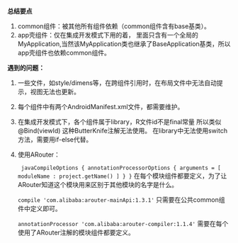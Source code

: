 **总结要点**

1. common组件：被其他所有组件依赖（common组件含有base基类）。
2. app壳组件：仅在集成开发模式下用的着， 里面只含有一个全局的MyApplication,当然该MyApplication类也继承了BaseApplication基类，所以app壳组件也依赖common组件。

          







**遇到的问题：**

1. 一些文件，如style/dimens等，在跨组件引用时，在布局文件中无法自动提示，视图无法也更新。

2. 每个组件中有两个AndroidManifest.xml文件，都需要维护。

3. 在集成开发模式下，各个组件属于library，R文件id不是final常量
   所以类似@Bind(viewId) 这种ButterKnife注解无法使用。
   在library中无法使用switch方法，需要用if-else代替。
4. 使用ARouter：

   ` javaCompileOptions {
                annotationProcessorOptions {
                    arguments = [ moduleName : project.getName() ]
                }
            }`
    在每个模块组件都要定义，为了让ARouter知道这个模块用来区别于其他模块的名字是什么。
    
    `compile 'com.alibaba:arouter-mainApi:1.3.1'`
    只需要在公共common组件中定义即可。
    
    `annotationProcessor 'com.alibaba:arouter-compiler:1.1.4'`
    需要在每个使用了ARouter注解的模块组件都要定义。
    